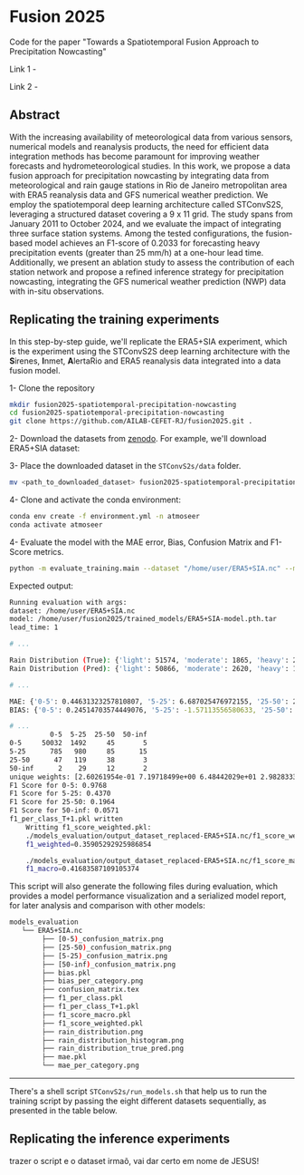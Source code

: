 # Fusion 2025

Code for the paper "Towards a Spatiotemporal Fusion Approach to Precipitation Nowcasting"

Link 1 - 

Link 2 - 

## Abstract

With the increasing availability of meteorological data from various sensors, numerical models and reanalysis products, the need for efficient data integration methods has become paramount for improving weather forecasts and hydrometeorological studies. In this work, we propose a data fusion approach for precipitation nowcasting by integrating data from meteorological and rain gauge stations in Rio de Janeiro metropolitan area with ERA5 reanalysis data and GFS numerical weather prediction. We employ the spatiotemporal deep learning architecture called STConvS2S, leveraging a structured dataset covering a 9 x 11 grid. The study spans from January 2011 to October 2024, and we evaluate the impact of integrating three surface station systems. Among the tested configurations, the fusion-based model achieves an F1-score of 0.2033 for forecasting heavy precipitation events (greater than 25 mm/h) at a one-hour lead time. Additionally, we present an ablation study to assess the contribution of each station network and propose a refined inference strategy for precipitation nowcasting, integrating the GFS numerical weather prediction (NWP) data with in-situ observations.

## Replicating the training experiments

In this step-by-step guide, we'll replicate the ERA5+SIA experiment, which is the experiment using the STConvS2S deep learning architecture with the **S**irenes, **I**nmet, **A**lertaRio and ERA5 reanalysis data integrated into a data fusion model.

1- Clone the repository

```sh
mkdir fusion2025-spatiotemporal-precipitation-nowcasting
cd fusion2025-spatiotemporal-precipitation-nowcasting
git clone https://github.com/AILAB-CEFET-RJ/fusion2025.git .
```

2- Download the datasets from [zenodo](zenodo). For example, we'll download ERA5+SIA dataset:

3- Place the downloaded dataset in the `STConvS2s/data` folder.
```sh
mv <path_to_downloaded_dataset> fusion2025-spatiotemporal-precipitation-nowcasting/STConvS2s/data/
```

4- Clone and activate the conda environment:
```sh
conda env create -f environment.yml -n atmoseer
conda activate atmoseer
```

4- Evaluate the model with the MAE error, Bias, Confusion Matrix and F1-Score metrics.

```sh
python -m evaluate_training.main --dataset "/home/user/ERA5+SIA.nc" --model "/home/user/fusion2025/trained_models/ERA5+SIA-model.pth.tar"
```

Expected output:
```sh
Running evaluation with args:
dataset: /home/user/ERA5+SIA.nc
model: /home/user/fusion2025/trained_models/ERA5+SIA-model.pth.tar
lead_time: 1

# ...

Rain Distribution (True): {'light': 51574, 'moderate': 1865, 'heavy': 207, 'extreme': 45}
Rain Distribution (Pred): {'light': 50866, 'moderate': 2620, 'heavy': 180, 'extreme': 25}

# ...

MAE: {'0-5': 0.44631323257810807, '5-25': 6.687025476972155, '25-50': 20.360103851355216, '50-inf': 42.588324568006726}
BIAS: {'0-5': 0.24514703574449076, '5-25': -1.57113556580633, '25-50': -18.280988034418815, '50-inf': -42.02639405992296}

# ...
          0-5  5-25  25-50  50-inf
0-5     50032  1492     45       5
5-25      785   980     85      15
25-50      47   119     38       3
50-inf      2    29     12       2
unique weights: [2.60261954e-01 7.19718499e+00 6.48442029e+01 2.98283333e+02]
F1 Score for 0-5: 0.9768
F1 Score for 5-25: 0.4370
F1 Score for 25-50: 0.1964
F1 Score for 50-inf: 0.0571
f1_per_class_T+1.pkl written
    Writting f1_score_weighted.pkl:
    ./models_evaluation/output_dataset_replaced-ERA5+SIA.nc/f1_score_weighted.pkl
    f1_weighted=0.35905292925986854

    ./models_evaluation/output_dataset_replaced-ERA5+SIA.nc/f1_score_macro.pkl
    f1_macro=0.41683587109105374
```

This script will also generate the following files during evaluation, which provides a model performance visualization and a serialized model report, for later analysis and comparison with other models:
```sh
models_evaluation
   └── ERA5+SIA.nc
        ├── [0-5)_confusion_matrix.png
        ├── [25-50)_confusion_matrix.png
        ├── [5-25)_confusion_matrix.png
        ├── [50-inf)_confusion_matrix.png
        ├── bias.pkl
        ├── bias_per_category.png
        ├── confusion_matrix.tex
        ├── f1_per_class.pkl
        ├── f1_per_class_T+1.pkl
        ├── f1_score_macro.pkl
        ├── f1_score_weighted.pkl
        ├── rain_distribution.png
        ├── rain_distribution_histogram.png
        ├── rain_distribution_true_pred.png
        ├── mae.pkl
        └── mae_per_category.png
```

<hr>

There's a shell script `STConvS2s/run_models.sh` that help us to run the training script by passing the eight different datasets sequentially, as presented in the table below.

<!-- table with different datasets -->

## Replicating the inference experiments

trazer o script e o dataset irmaõ, vai dar certo em nome de JESUS!
